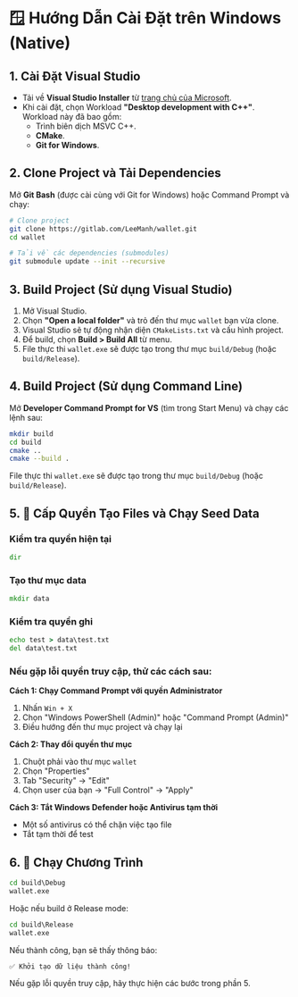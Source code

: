 # 🪟 Hướng Dẫn Cài Đặt trên Windows (Native)

## 1. Cài Đặt Visual Studio

- Tải về **Visual Studio Installer** từ [trang chủ của Microsoft](https://visualstudio.microsoft.com/downloads/).
- Khi cài đặt, chọn Workload **"Desktop development with C++"**. Workload này đã bao gồm:
  - Trình biên dịch MSVC C++.
  - **CMake**.
  - **Git for Windows**.

## 2. Clone Project và Tải Dependencies

Mở **Git Bash** (được cài cùng với Git for Windows) hoặc Command Prompt và chạy:

```bash
# Clone project
git clone https://gitlab.com/LeeManh/wallet.git
cd wallet

# Tải về các dependencies (submodules)
git submodule update --init --recursive
```

## 3. Build Project (Sử dụng Visual Studio)

1.  Mở Visual Studio.
2.  Chọn **"Open a local folder"** và trỏ đến thư mục `wallet` bạn vừa clone.
3.  Visual Studio sẽ tự động nhận diện `CMakeLists.txt` và cấu hình project.
4.  Để build, chọn **Build > Build All** từ menu.
5.  File thực thi `wallet.exe` sẽ được tạo trong thư mục `build/Debug` (hoặc `build/Release`).

## 4. Build Project (Sử dụng Command Line)

Mở **Developer Command Prompt for VS** (tìm trong Start Menu) và chạy các lệnh sau:

```bash
mkdir build
cd build
cmake ..
cmake --build .
```

File thực thi `wallet.exe` sẽ được tạo trong thư mục `build/Debug` (hoặc `build/Release`).

## 5. 🔐 Cấp Quyền Tạo Files và Chạy Seed Data

### Kiểm tra quyền hiện tại

```cmd
dir
```

### Tạo thư mục data

```cmd
mkdir data
```

### Kiểm tra quyền ghi

```cmd
echo test > data\test.txt
del data\test.txt
```

### Nếu gặp lỗi quyền truy cập, thử các cách sau:

**Cách 1: Chạy Command Prompt với quyền Administrator**

1. Nhấn `Win + X`
2. Chọn "Windows PowerShell (Admin)" hoặc "Command Prompt (Admin)"
3. Điều hướng đến thư mục project và chạy lại

**Cách 2: Thay đổi quyền thư mục**

1. Chuột phải vào thư mục `wallet`
2. Chọn "Properties"
3. Tab "Security" → "Edit"
4. Chọn user của bạn → "Full Control" → "Apply"

**Cách 3: Tắt Windows Defender hoặc Antivirus tạm thời**

- Một số antivirus có thể chặn việc tạo file
- Tắt tạm thời để test

## 6. 🚀 Chạy Chương Trình

```cmd
cd build\Debug
wallet.exe
```

Hoặc nếu build ở Release mode:

```cmd
cd build\Release
wallet.exe
```

Nếu thành công, bạn sẽ thấy thông báo:

```
✅ Khởi tạo dữ liệu thành công!
```

Nếu gặp lỗi quyền truy cập, hãy thực hiện các bước trong phần 5.
